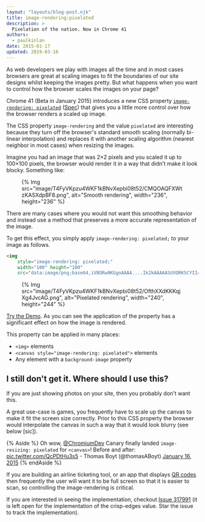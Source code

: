 ```yaml
---
layout: "layouts/blog-post.njk"
title: image-rendering:pixelated
description: >
  Pixelation of the nation. Now in Chrome 41
authors:
  - paulkinlan
date: 2015-01-17
updated: 2019-03-16
---
```


As web developers we play with images all the time and in most cases browsers are great
at scaling images to fit the boundaries of our site designs whilst keeping the images pretty. But what happens when you want to control how the browser scales the images on your page?

Chrome 41 (Beta in January 2015) introduces a new CSS property [`image-rendering: pixelated`](https://developer.mozilla.org/docs/Web/CSS/image-rendering) ([Spec](https://drafts.csswg.org/css-images-3/#the-image-rendering)) that gives you a little more control over how the browser renders a scaled up image.

The CSS property `image-rendering` and the value `pixelated` are interesting because they turn off the
browser's standard smooth scaling (normally bi-linear interpolation) and replaces it with another
scaling algorithm (nearest neighbor in most cases) when resizing the images.

Imagine you had an image that was 2×2 pixels and you scaled it up to 100×100 pixels, the browser
would render it in a way that didn't make it look blocky. Something like:

<figure>
{% Img src="image/T4FyVKpzu4WKF1kBNvXepbi08t52/CMQOAQFXWtzKASXdpBF8.png", alt="Smooth rendering", width="236", height="236" %}
</figure>

There are many cases where you would not want this smoothing behavior and instead use
a method that preserves a more accurate representation of the image.

To get this effect, you simply apply `image-rendering: pixelated;` to your image as follows.

```html
<img
    style="image-rendering: pixelated;"
    width="100" height="100"
    src="data:image/png;base64,iVBORw0KGgoAAAA....Ik2kAAAAASUVORK5CYII=">
```

<figure>
{% Img src="image/T4FyVKpzu4WKF1kBNvXepbi08t52/OfthXXdKKKqjXg4JvcAG.png", alt="Pixelated rendering", width="240", height="244" %}
</figure>

[Try the Demo](https://googlechrome.github.io/samples/image-rendering-pixelated/index.html).  As you can
see the application of the property has a significant effect on how the image is rendered.

This property can be applied in many places:

*  `<img>` elements
*  `<canvas style="image-rendering: pixelated">` elements
*  Any element with a `background-image` property

## I still don't get it.  Where should I use this?

If you are just showing photos on your site, then you probably don't want this.

A great use-case is games, you frequently have to scale up the canvas to make it fit the screen size correctly. Prior to this CSS property the browser would interpolate the canvas in such a way that it would look blurry (see below [sic]).


{% Aside %}
Oh wow, [@ChromiumDev](https://twitter.com/ChromiumDev) Canary finally landed `image-resizing: pixelated` for `<canvas>`! Before and after: [pic.twitter.com/QcPDtHu3s5](http://t.co/QcPDtHu3s5) - Thomas Boyt (@thomasABoyt) [January 16, 2015](https://twitter.com/thomasABoyt/status/555990806272946176)
{% endAside %}

If you are building an airline ticketing tool, or an app that displays [QR codes](https://twitter.com/andreasbovens/status/556696829421953024) then frequently the user will want it to be full screen so that it is easier to scan, so controlling the image-rendering is critical.

If you are interested in seeing the implementation, checkout [Issue 317991](https://bugs.chromium.org/p/chromium/issues/detail?id=317991) (it is left open for the implementation of the crisp-edges value. Star the issue to track the implementation).



